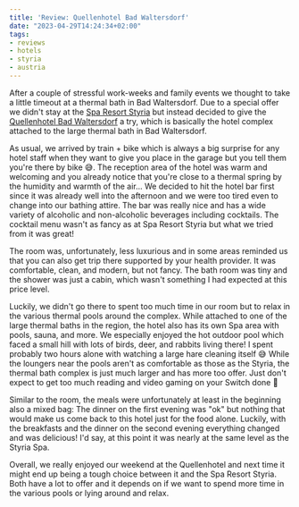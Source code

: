 ```yaml
---
title: 'Review: Quellenhotel Bad Waltersdorf'
date: "2023-04-29T14:24:34+02:00"
tags:
- reviews
- hotels
- styria
- austria
---
```


After a couple of stressful work-weeks and family events we thought to take a little timeout at a thermal bath in Bad Waltersdorf. Due to a special offer we didn't stay at the [Spa Resort Styria](https://www.sparesortstyria.com/) but instead decided to give the [Quellenhotel Bad Waltersdorf](https://www.heiltherme.at/hotel/) a try, which is basically the hotel complex attached to the large thermal bath in Bad Waltersdorf. 

As usual, we arrived by train + bike which is always a big surprise for any hotel staff when they want to give you place in the garage but you tell them you're there by bike 😅. The reception area of the hotel was warm and welcoming and you already notice that you're close to a thermal spring by the humidity and warmth of the air... We decided to hit the hotel bar first since it was already well into the afternoon and we were too tired even to change into our bathing attire. The bar was really nice and has a wide variety of alcoholic and non-alcoholic beverages including cocktails. The cocktail menu wasn't as fancy as at Spa Resort Styria but what we tried from it was great!

The room was, unfortunately, less luxurious and in some areas reminded us that you can also get trip there supported by your health provider. It was comfortable, clean, and modern, but not fancy. The bath room was tiny and the shower was just a cabin, which wasn't something I had expected at this price level.

Luckily, we didn't go there to spent too much time in our room but to relax in the various thermal pools around the complex. While attached to one of the large thermal baths in the region, the hotel also has its own Spa area with pools, sauna, and more. We especially enjoyed the hot outdoor pool which faced a small hill with lots of birds, deer, and rabbits living there! I spent probably two hours alone with watching a large hare cleaning itself 😅 While the loungers near the pools aren't as comfortable as those as the Styria, the thermal bath complex is just much larger and has more too offer. Just don't expect to get too much reading and video gaming on your Switch done 🤪

Similar to the room, the meals were unfortunately at least in the beginning also a mixed bag: The dinner on the first evening was "ok" but nothing that would make us come back to this hotel just for the food alone. Luckily, with the breakfasts and the dinner on the second evening everything changed and was delicious! I'd say, at this point it was nearly at the same level as the Styria Spa.

Overall, we really enjoyed our weekend at the Quellenhotel and next time it might end up being a tough choice between it and the Spa Resort Styria. Both have a lot to offer and it depends on if we want to spend more time in the various pools or lying around and relax.
